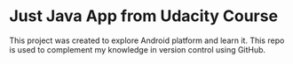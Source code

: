 Just Java App from Udacity Course
===

This project was created to explore Android platform and learn it. This repo is used to complement my knowledge in version control using GitHub.

